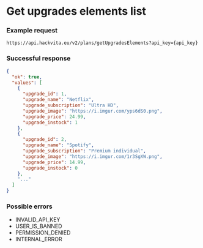 # Get upgrades elements list

### Example request

`https://api.hackvita.eu/v2/plans/getUpgradesElements?api_key={api_key}`

### Successful response

```json
{
  "ok": true,
  "values": [
    {
      "upgrade_id": 1,
      "upgrade_name": "Netflix",
      "upgrade_subscription": "Ultra HD",
      "upgrade_image": "https://i.imgur.com/yps6dS0.png",
      "upgrade_price": 24.99,
      "upgrade_instock": 1
    },
    {
      "upgrade_id": 2,
      "upgrade_name": "Spotify",
      "upgrade_subscription": "Premium individual",
      "upgrade_image": "https://i.imgur.com/1r3SgXW.png",
      "upgrade_price": 14.99,
      "upgrade_instock": 0
    },
    "..."
  ]
}
```

### Possible errors

* INVALID_API_KEY
* USER_IS_BANNED
* PERMISSION_DENIED
* INTERNAL_ERROR